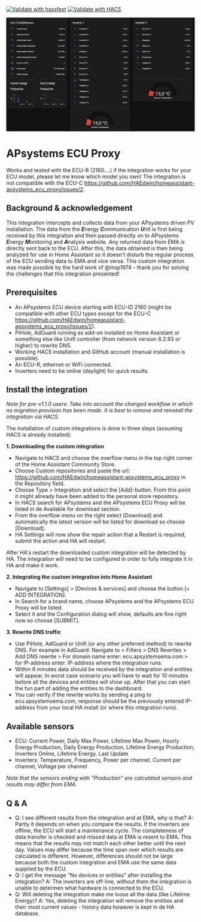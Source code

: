 [![Validate with hassfest](https://github.com/HAEdwin/homeassistant-apsystems_ecu_proxy/actions/workflows/hassfest.yaml/badge.svg)](https://github.com/HAEdwin/homeassistant-apsystems_ecu_proxy/actions/workflows/hassfest.yaml)
[![Validate with HACS](https://github.com/HAEdwin/homeassistant-apsystems_ecu_proxy/actions/workflows/validatewithhacs.yml/badge.svg)](https://github.com/HAEdwin/homeassistant-apsystems_ecu_proxy/actions/workflows/validatewithhacs.yml)

![Home Assistant Dashboard](https://github.com/HAEdwin/homeassistant-apsystems_ecu_proxy/blob/main/Capture.PNG)
# APsystems ECU Proxy
Works and tested with the ECU-R (2160....) if the integration works for your ECU model, please let me know which model you own!
The integration is not compatible with the ECU-C https://github.com/HAEdwin/homeassistant-apsystems_ecu_proxy/issues/2.

## Background & acknowledgement
This integration intercepts and collects data from your APsystems driven PV installation. 
The data from the ***E***nergy ***C***ommunication ***U***nit is first being received by this integration and then passed directly on to APsystems ***E***nergy ***M***onitoring and ***A***nalysis website.
Any returned data from EMA is directly sent back to the ECU. After this, the data obtained is then being analyzed for use in Home Assistant so it doesn't disturb the regular process of the ECU sending data to EMA and vice versa.
This custom integration was made possible by the hard work of @msp1974 - thank you for solving the challenges that this integration presented!

## Prerequisites
- An APsystems ECU device starting with ECU-ID 2160 (might be compatible with other ECU types except for the ECU-C https://github.com/HAEdwin/homeassistant-apsystems_ecu_proxy/issues/2).
- PiHole, AdGuard running as add-on installed on Home Assistant or something else like Unifi controller (from network version 8.2.93 or higher) to rewrite DNS.
- Working HACS installation and GitHub account (manual installation is possible).
- An ECU-R, ethernet or WiFi connected.
- Inverters need to be online (daylight) for quick results.

## Install the integration
_Note for pre-v1.1.0 users:
Take into account the changed workflow in which no migration provision has been made.
It is best to remove and reinstall the integration via HACS._

The installation of custom integrations is done in three steps (assuming HACS is already installed):

**1. Downloading the custom integration**
- Navigate to HACS and choose the overflow menu in the top right corner of the Home Assistant Community Store.
- Choose Custom repositories and paste the url: https://github.com/HAEdwin/homeassistant-apsystems_ecu_proxy in the Repository field.
- Choose Type > Integration and select the [Add]-button.
From this point it might allready have been added to the personal store repository.
- In HACS search for APsystems and the APsystems ECU Proxy will be listed in de Available for download section.
- From the overflow menu on the right select [Download] and automatically the latest version will be listed for download so choose [Download].
- HA Settings will now show the repair action that a Restart is required, submit the action and HA will restart.

After HA's restart the downloaded custom integration will be detected by HA.
The integration will need to be configured in order to fully integrate it in HA and make it work.

**2. Integrating the custom integration into Home Assistant**
- Navigate to [Settings] > [Devices & services] and choose the button [+ ADD INTEGRATION].
- In Search for a brand name, choose APsystems and the APsystems ECU Proxy will be listed.
- Select it and the Configuration dialog will show, defaults are fine right now so choose [SUBMIT].

**3. Rewrite DNS traffic**
- Use PiHole, AdGuard or Unifi (or any other preferred method) to rewrite DNS. For example in AdGuard: Navigate to > Filters > DNS Rewrites > Add DNS rewrite > For domain name enter: ecu.apsystemsema.com > for IP-address enter: IP-address where the integration runs.
- Within 6 minutes data should be received by the integration and entities will appear. In worst case scenario you will have to wait for 10 minutes before all the devices and entities will show up. After that you can start the fun part of adding the entities to the dashboard.
- You can verify if the rewrite works by sending a ping to ecu.apsystemsema.com, response should be the previously entered IP-address from your local HA install (or where this integration runs).

## Available sensors
- ECU: Current Power, Daily Max Power, Lifetime Max Power, Hourly Energy Production, Daily Energy Production, Lifetime Energy Production, Inverters Online, Lifetime Energy, Last Update
- Inverters: Temperature, Frequency, Power per channel, Current per channel, Voltage per channel

_Note that the sensors ending with "Production" are calculated sensors and results may differ from EMA._

## Q & A
- Q: I see different results from the integration and at EMA, why is that?
A: Partly it depends on when you compare the results. If the inverters are offline, the ECU will start a maintenance cycle. The completeness of data transfer is checked and missed data at EMA is resent to EMA. This means that the results may not match each other better until the next day. Values ​​may differ because the time span over which results are calculated is different. However, differences should not be large because both the custom integration and EMA use the same data supplied by the ECU.
- Q: I get the message "No devices or entities" after installing the integration?
A: The inverters are off-line, without them the integration is unable to determen what hardware is connected to the ECU.
- Q: Will deleting the integration make me loose all the data (like Lifetime Energy)?
A: Yes, deleting the integration will remove the entities and their most current values - history data however is kept in de HA database.
